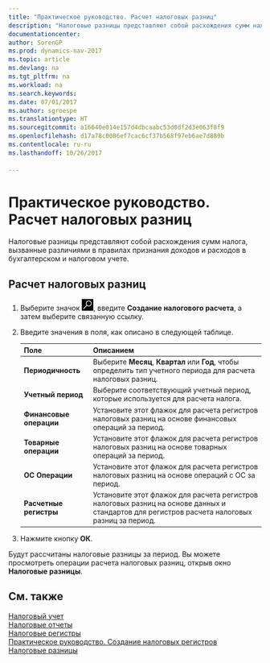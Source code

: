 ```yaml
---
title: "Практическое руководство. Расчет налоговых разниц"
description: "Налоговые разницы представляют собой расхождения сумм налога, вызванные различиями в правилах признания доходов и расходов в бухгалтерском и налоговом учете."
documentationcenter: 
author: SorenGP
ms.prod: dynamics-nav-2017
ms.topic: article
ms.devlang: na
ms.tgt_pltfrm: na
ms.workload: na
ms.search.keywords: 
ms.date: 07/01/2017
ms.author: sgroespe
ms.translationtype: HT
ms.sourcegitcommit: a16640e014e157d4dbcaabc53d0df2d3e063f8f9
ms.openlocfilehash: d17a78c0086ef7cac6cf37b568f97eb6ae7d889b
ms.contentlocale: ru-ru
ms.lasthandoff: 10/26/2017

---
```

# <a name="how-to-calculate-tax-differences"></a>Практическое руководство. Расчет налоговых разниц
Налоговые разницы представляют собой расхождения сумм налога, вызванные различиями в правилах признания доходов и расходов в бухгалтерском и налоговом учете.  

## <a name="to-calculate-tax-differences"></a>Расчет налоговых разниц  

1.  Выберите значок ![Поиск страницы или отчета](../../media/ui-search/search_small.png "Значок поиска страницы или отчета"), введите **Создание налогового расчета**, а затем выберите связанную ссылку.  
2.  Введите значения в поля, как описано в следующей таблице.  

    |Поле|Описанием|  
    |---------------------------------|---------------------------------------|  
    |**Периодичность**|Выберите **Месяц**, **Квартал** или **Год**, чтобы определить тип учетного периода для расчета налоговых разниц.|  
    |**Учетный период**|Выберите соответствующий учетный период, которые используется для расчета налога.|  
    |**Финансовые операции**|Установите этот флажок для расчета регистров налоговых разниц на основе финансовых операций за период.|  
    |**Товарные операции**|Установите этот флажок для расчета регистров налоговых разниц на основе товарных операций за период.|  
    |**ОС Операции**|Установите этот флажок для расчета регистров налоговых разниц на основе операций с ОС за период.|  
    |**Расчетные регистры**|Установите этот флажок для расчета регистров налоговых разниц на основе данных и стандартов для регистров расчета налоговых разниц за период.|  

3.  Нажмите кнопку **ОК**.  

Будут рассчитаны налоговые разницы за период. Вы можете просмотреть операции расчета налоговых разниц, открыв окно **Налоговые разницы**.  

## <a name="see-also"></a>См. также  
 [Налоговый учет](tax-accounting.md)   
 [Налоговые отчеты](assetId:///e42ca8e7-1cee-4fb8-9f71-e596f29cabc3)   
 [Налоговые регистры](tax-registers.md)   
 [Практическое руководство. Создание налоговых регистров](how-to-create-tax-registers.md)   
 [Налоговые разницы](tax-differences.md)

